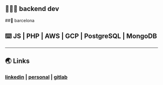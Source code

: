 ## 👨🏽‍💻 backend dev
##📍 barcelona 
## ⌨️ JS | PHP | AWS | GCP | PostgreSQL | MongoDB
***
## 🌏 Links
### [linkedin](https://www.linkedin.com/in/celopez12) | [personal](https://clopez7.github.io) | [gitlab](www.gitlab.com/clopez12)
